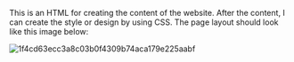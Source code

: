 This is an HTML for creating the content of the website. After the content, I can create the style or design by using CSS. The page layout should look like this image below:


![1f4cd63ecc3a8c03b0f4309b74aca179e225aabf](https://github.com/tuyishimejohnson/alu-web-development/assets/116555479/85058a2b-a589-4714-a7cc-4a660af84e26)
